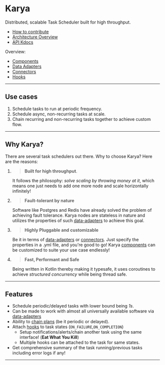 # Karya

Distributed, scalable Task Scheduler built for high throughput.

- [How to contribute](.github/CONTRIBUTING.md)
- [Architecture Overview](./docs/documentation/ARCHITECTURE.md)
- [API Kdocs](https://saumya-bhatt.github.io/karya/)

Overview:

- [Components](./docs/documentation/COMPONENTS.md)
- [Data Adapters](./docs/documentation/DATA_ADAPTERS.md)
- [Connectors](./docs/documentation/CONNECTORS.md)
- [Hooks](./docs/documentation/HOOKS.md)

---

## Use cases

1. Schedule tasks to run at periodic frequency.
2. Schedule async, non-recurring tasks at scale.
3. Chain recurring and non-recurring tasks together to achieve custom flow.

---

## Why Karya?

There are several task schedulers out there. Why to choose Karya? Here are the reasons:

1. >**Built for high throughput**.
   
    It follows the philosophy: *solve scaling by throwing money at it*, which means one just needs to add one more node and scale horizontally infinitely!

2. >**Fault-tolerant by nature**

   Software like Postgres and Redis have already solved the problem of achieving fault tolerance. Karya nodes are stateless in nature and utilizes the properties of such [data-adapters](./docs/documentation/DATA_ADAPTERS.md) to achieve this goal.

3. >**Highly Pluggable and customizable**

    Be it in terms of [data-adapters](./docs/documentation/DATA_ADAPTERS.md) or [connectors](#connectors). Just specify the properties in a .yml file, and you're good to go! Karya [components](./docs/documentation/COMPONENTS.md) can be customized to suite your use case endlessly!

4. >**Fast, Performant and Safe**
   
    Being written in Kotlin thereby making it typesafe, it uses coroutines to achieve *structured concurrency* while being thread safe.

---

## Features

- Schedule periodic/delayed tasks with lower bound being *1s*.
- Can be made to work with almost all universally available software via [data-adapters](./docs/documentation/DATA_ADAPTERS.md)
- Ability to [chain plans](./docs/documentation/CONNECTORS.md/#chained-plans) (be it periodic or delayed). 
- Attach [hooks](./docs/documentation/HOOKS.md) to task states (`ON_FAILURE`,`ON_COMPLETION`)
  - Setup notifications/alerts/chain another task using the same interface! (**Eat What You Kill**)
  - Multiple hooks can be attached to the task for same states.
- Get comprehensive summary of the task running/previous tasks including error logs if any!

---
